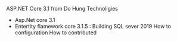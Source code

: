 ASP.NET Core 3.1 from Do Hung
Technoligies
- Asp.Net core 3.1
- Entertity flamework core 3.1.5 : Building SQL sever 2019
How to configuration
How to contributed